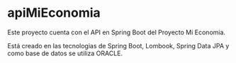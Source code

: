 # apiMiEconomia

Este proyecto cuenta con el API en Spring Boot del Proyecto Mi Economia.

Está creado en las tecnologias de Spring Boot, Lombook, Spring Data JPA y como base de datos se utiliza ORACLE. 

